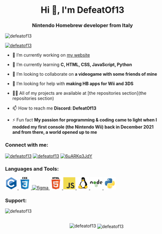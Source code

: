 <h1 align="center">Hi 👋, I'm DefeatOf13</h1>
<h3 align="center">Nintendo Homebrew developer from Italy</h3>

<p align="left"> <img src="https://komarev.com/ghpvc/?username=defeatof13&label=Profile%20views&color=0e75b6&style=flat" alt="defeatof13" /> </p>

<p align="left"> <a href="https://github.com/ryo-ma/github-profile-trophy"><img src="https://github-profile-trophy.vercel.app/?username=defeatof13" alt="defeatof13" /></a> </p>

- 🔭 I’m currently working on [my website](https://defeatof13.github.io/)

- 🌱 I’m currently learning **C, HTML, CSS, JavaScript, Python**

- 👯 I’m looking to collaborate on **a videogame with some friends of mine**

- 🤝 I’m looking for help with **making HB apps for Wii and 3DS**

- 👨‍💻 All of my projects are available at [the repositories section](the repositories section)

- 📫 How to reach me **Discord: DefeatOf13**

- ⚡ Fun fact **My passion for programming & coding came to light when I modded my first console (the Nintendo Wii) back in December 2021 and from there, a world opened up to me**

<h3 align="left">Connect with me:</h3>
<p align="left">
<a href="https://twitter.com/defeatof13" target="blank"><img align="center" src="https://raw.githubusercontent.com/rahuldkjain/github-profile-readme-generator/master/src/images/icons/Social/twitter.svg" alt="defeatof13" height="30" width="40" /></a>
<a href="https://www.youtube.com/c/defeatof13" target="blank"><img align="center" src="https://raw.githubusercontent.com/rahuldkjain/github-profile-readme-generator/master/src/images/icons/Social/youtube.svg" alt="defeatof13" height="30" width="40" /></a>
<a href="https://discord.gg/6uARKq3JdY" target="blank"><img align="center" src="https://raw.githubusercontent.com/rahuldkjain/github-profile-readme-generator/master/src/images/icons/Social/discord.svg" alt="6uARKq3JdY" height="30" width="40" /></a>
</p>

<h3 align="left">Languages and Tools:</h3>
<p align="left"> <a href="https://www.cprogramming.com/" target="_blank" rel="noreferrer"> <img src="https://raw.githubusercontent.com/devicons/devicon/master/icons/c/c-original.svg" alt="c" width="40" height="40"/> </a> <a href="https://www.w3schools.com/css/" target="_blank" rel="noreferrer"> <img src="https://raw.githubusercontent.com/devicons/devicon/master/icons/css3/css3-original-wordmark.svg" alt="css3" width="40" height="40"/> </a> <a href="https://www.figma.com/" target="_blank" rel="noreferrer"> <img src="https://www.vectorlogo.zone/logos/figma/figma-icon.svg" alt="figma" width="40" height="40"/> </a> <a href="https://www.w3.org/html/" target="_blank" rel="noreferrer"> <img src="https://raw.githubusercontent.com/devicons/devicon/master/icons/html5/html5-original-wordmark.svg" alt="html5" width="40" height="40"/> </a> <a href="https://developer.mozilla.org/en-US/docs/Web/JavaScript" target="_blank" rel="noreferrer"> <img src="https://raw.githubusercontent.com/devicons/devicon/master/icons/javascript/javascript-original.svg" alt="javascript" width="40" height="40"/> </a> <a href="https://www.linux.org/" target="_blank" rel="noreferrer"> <img src="https://raw.githubusercontent.com/devicons/devicon/master/icons/linux/linux-original.svg" alt="linux" width="40" height="40"/> </a> <a href="https://nodejs.org" target="_blank" rel="noreferrer"> <img src="https://raw.githubusercontent.com/devicons/devicon/master/icons/nodejs/nodejs-original-wordmark.svg" alt="nodejs" width="40" height="40"/> </a> <a href="https://www.python.org" target="_blank" rel="noreferrer"> <img src="https://raw.githubusercontent.com/devicons/devicon/master/icons/python/python-original.svg" alt="python" width="40" height="40"/> </a> </p>

<h3 align="left">Support:</h3>
<p><a href="https://ko-fi.com/defeatof13"> <img align="left" src="https://cdn.ko-fi.com/cdn/kofi3.png?v=3" height="50" width="210" alt="defeatof13" /></a></p><br><br>

<p><img align="left" src="https://github-readme-stats.vercel.app/api/top-langs?username=defeatof13&show_icons=true&locale=en&layout=compact" alt="defeatof13" /></p>

<p>&nbsp;<img align="center" src="https://github-readme-stats.vercel.app/api?username=defeatof13&show_icons=true&locale=en" alt="defeatof13" /></p>

